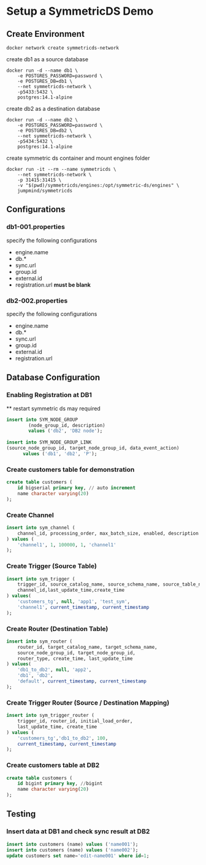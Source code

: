 # Setup a SymmetricDS Demo

## Create Environment

```
docker network create symmetricds-network
```

create db1 as a source database
```
docker run -d --name db1 \
    -e POSTGRES_PASSWORD=password \
    -e POSTGRES_DB=db1 \
    --net symmetricds-network \
    -p5433:5432 \
    postgres:14.1-alpine
```

create db2 as a destination database
```
docker run -d --name db2 \
    -e POSTGRES_PASSWORD=password \
    -e POSTGRES_DB=db2 \
    --net symmetricds-network \
    -p5434:5432 \
    postgres:14.1-alpine
```

create symmetric ds container and mount engines folder
```
docker run -it --rm --name symmetricds \
    --net symmetricds-network \
    -p 31415:31415 \
    -v "$(pwd)/symmetricds/engines:/opt/symmetric-ds/engines" \
    jumpmind/symmetricds
```

## Configurations
### db1-001.properties
specify the following configurations
- engine.name
- db.*
- sync.url
- group.id
- external.id
- registration.url **must be blank**


### db2-002.properties
specify the following configurations
- engine.name
- db.*
- sync.url
- group.id
- external.id
- registration.url

## Database Configuration

### Enabling Registration at DB1
** restart symmetric ds may required
~~~sql
insert into SYM_NODE_GROUP
        (node_group_id, description)
        values ('db2', 'DB2 node');
        
insert into SYM_NODE_GROUP_LINK
(source_node_group_id, target_node_group_id, data_event_action)
      values ('db1', 'db2', 'P');
~~~

### Create customers table for demonstration
~~~sql
create table customers (
	id bigserial primary key, // auto increment
	name character varying(20)
);
~~~

### Create Channel
~~~sql
insert into sym_channel (
    channel_id, processing_order, max_batch_size, enabled, description
) values (
    'channel1', 1, 100000, 1, 'channel1'
);
~~~

### Create Trigger (Source Table)
~~~sql
insert into sym_trigger (
    trigger_id, source_catalog_name, source_schema_name, source_table_name, 
    channel_id,last_update_time,create_time
) values(
    'customers_tg', null, 'app1', 'test_sym',
    'channel1', current_timestamp, current_timestamp
);
~~~

### Create Router (Destination Table)
~~~sql
insert into sym_router (
    router_id, target_catalog_name, target_schema_name, 
    source_node_group_id, target_node_group_id, 
    router_type, create_time, last_update_time
) values(
    'db1_to_db2', null, 'app2', 
    'db1', 'db2', 
    'default', current_timestamp, current_timestamp
);
~~~

### Create Trigger Router (Source / Destination Mapping)
~~~sql
insert into sym_trigger_router (
    trigger_id, router_id, initial_load_order, 
    last_update_time, create_time
) values (
    'customers_tg','db1_to_db2', 100, 
    current_timestamp, current_timestamp
);
~~~


### Create customers table at DB2
~~~sql
create table customers (
	id bigint primary key, //bigint
	name character varying(20)
);
~~~


## Testing
### Insert data at DB1 and check sync result at DB2
~~~sql
insert into customers (name) values ('name001');
insert into customers (name) values ('name002');
update customers set name='edit-name001' where id=1;
~~~

